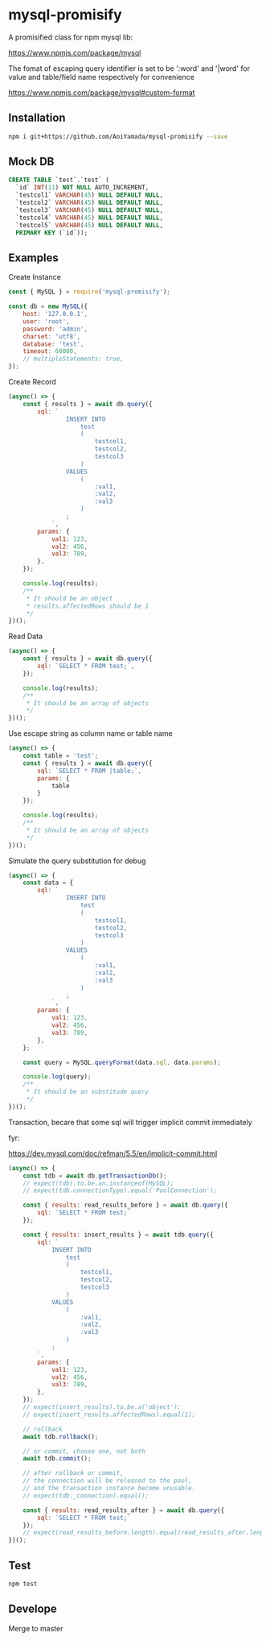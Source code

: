 # mysql-promisify

A promisified class for npm mysql lib:

https://www.npmjs.com/package/mysql

The fomat of escaping query identifier is set to be ':word' and '|word' for value and table/field name respectively for convenience

https://www.npmjs.com/package/mysql#custom-format

## Installation
```bash
npm i git+https://github.com/AoiYamada/mysql-promisify --save
```

## Mock DB
```sql
CREATE TABLE `test`.`test` (
  `id` INT(11) NOT NULL AUTO_INCREMENT,
  `testcol1` VARCHAR(45) NULL DEFAULT NULL,
  `testcol2` VARCHAR(45) NULL DEFAULT NULL,
  `testcol3` VARCHAR(45) NULL DEFAULT NULL,
  `testcol4` VARCHAR(45) NULL DEFAULT NULL,
  `testcol5` VARCHAR(45) NULL DEFAULT NULL,
  PRIMARY KEY (`id`));
```

## Examples
Create Instance
```javascript
const { MySQL } = require('mysql-promisify');

const db = new MySQL({
    host: '127.0.0.1',
    user: 'root',
    password: 'admin',
    charset: 'utf8',
    database: 'test',
    timeout: 60000,
    // multipleStatements: true,
});
```

Create Record
```javascript
(async() => {
    const { results } = await db.query({
        sql: `
                INSERT INTO
                    test
                    (
                        testcol1, 
                        testcol2, 
                        testcol3
                    )
                VALUES
                    (
                        :val1,
                        :val2,
                        :val3
                    )
                ;
            `,
        params: {
            val1: 123,
            val2: 456,
            val3: 789,
        },
    });

    console.log(results);
    /**
     * It should be an object
     * results.affectedRows should be 1
     */
})();
```

Read Data
```javascript
(async() => {
    const { results } = await db.query({
        sql: `SELECT * FROM test;`,
    });

    console.log(results);
    /**
     * It should be an array of objects
     */
})();
```

Use escape string as column name or table name
```javascript
(async() => {
    const table = 'test';
    const { results } = await db.query({
        sql: `SELECT * FROM |table;`,
        params: {
            table
        }
    });

    console.log(results);
    /**
     * It should be an array of objects
     */
})();
```

Simulate the query substitution for debug
```javascript
(async() => {
    const data = {
        sql: `
                INSERT INTO
                    test
                    (
                        testcol1, 
                        testcol2, 
                        testcol3
                    )
                VALUES
                    (
                        :val1,
                        :val2,
                        :val3
                    )
                ;
            `,
        params: {
            val1: 123,
            val2: 456,
            val3: 789,
        },
    };

    const query = MySQL.queryFormat(data.sql, data.params);

    console.log(query);
    /**
     * It should be an substitude query
     */
})();
```

Transaction, becare that some sql will trigger implicit commit immediately

fyr: 

https://dev.mysql.com/doc/refman/5.5/en/implicit-commit.html

```javascript
(async() => {
    const tdb = await db.getTransactionDb();
    // expect(tdb).to.be.an.instanceof(MySQL);
    // expect(tdb.connectionType).equal('PoolConnection');

    const { results: read_results_before } = await db.query({
        sql: `SELECT * FROM test;`
    });

    const { results: insert_results } = await tdb.query({
        sql: `
            INSERT INTO
                test
                (
                    testcol1, 
                    testcol2, 
                    testcol3
                )
            VALUES
                (
                    :val1,
                    :val2,
                    :val3
                )
            ;
        `,
        params: {
            val1: 123,
            val2: 456,
            val3: 789,
        },
    });
    // expect(insert_results).to.be.a('object');
    // expect(insert_results.affectedRows).equal(1);

    // rollback
    await tdb.rollback();

    // or commit, choose one, not both
    await tdb.commit();

    // after rollback or commit, 
    // the connection will be released to the pool,
    // and the transaction instance become unusable.
    // expect(tdb._connection).equal();

    const { results: read_results_after } = await db.query({
        sql: `SELECT * FROM test;`
    });
    // expect(read_results_before.length).equal(read_results_after.length);
})();
```

## Test
```bash
npm test
```

## Develope
Merge to master